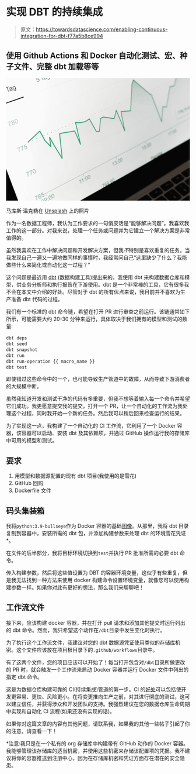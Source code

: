 # 实现 DBT 的持续集成

> 原文：<https://towardsdatascience.com/enabling-continuous-integration-for-dbt-f77a5b8ce994>

## 使用 Github Actions 和 Docker 自动化测试、宏、种子文件、完整 dbt 加载等等

![](img/94c71cd9eaa900b643f909af5c6c21f5.png)

马库斯·温克勒在 [Unsplash](https://unsplash.com?utm_source=medium&utm_medium=referral) 上的照片

作为一名数据工程师，我认为工作要求的一句俏皮话是“能够解决问题”。我喜欢我工作的这一部分。对我来说，处理一个任务或问题并为它建立一个解决方案是非常值得的。

虽然我喜欢在工作中解决问题和开发解决方案，但我*不*特别是喜欢重复的任务。当我发现自己一遍又一遍地做同样的事情时，我经常问自己“这里缺少了什么？我能做些什么来简化或自动化这一过程？”

这个问题是最近用 [dbt](https://docs.getdbt.com/docs/introduction) (数据构建工具)提出来的。我使用 dbt 来构建数据仓库和模型，供业务分析师和执行报告在下游使用。dbt 是一个非常棒的工具，它有很多我不会在本文中介绍的好处。尽管对于 dbt 的所有优点来说，我目前并不喜欢为生产准备 dbt 代码的过程。

我们有一个标准的 dbt 命令链，希望在打开 PR 进行审查之前运行。该链通常如下所示，可能需要大约 20-30 分钟来运行，具体取决于我们拥有的模型和测试的数量:

```
dbt deps
dbt seed
dbt snapshot
dbt run
dbt run-operation {{ macro_name }}
dbt test
```

即使错过这些命令中的一个，也可能导致生产管道中的故障，从而导致下游消费者的大规模中断。

虽然我知道开发和测试干净的代码有多重要，但我不想等着输入每一个命令并希望它们成功。我更愿意提交我的提交，打开一个 PR，让一个自动化的工作流为我处理这个过程，同时我开始一个新的任务。然后我可以稍后回来检查运行的结果。

为了实现这一点，我构建了一个自动化的 CI 工作流，它利用了一个 Docker 容器，该容器可以启动、安装 dbt 及其依赖项，并通过 GitHub 操作运行我的存储库中可用的模型和测试。

## 要求

1.  用模型和数据源配置的现有 dbt 项目(我使用的是雪花)
2.  GitHub 回购
3.  Dockerfile 文件

## 码头集装箱

我将`python:3.9-bullseye`作为 Docker 容器的基础[图像](https://hub.docker.com/layers/library/python/3.9-bullseye/images/sha256-a8bb865d30b5eb878f26d19479fe8ec258efe410a459271476e07eef854e9d66?context=explore)。从那里，我将 dbt 目录复制到容器中，安装所需的 dbt 包，并添加构建参数来处理 dbt 的环境雪花凭证*。

在文件的后半部分，我将目标环境切换到`test`并执行 PR 批准所需的必要 dbt 命令。

传入构建参数，然后将这些值设置为 DBT 的容器环境变量，这似乎有些重复，但是我无法找到一种方法来使用 docker 构建命令设置环境变量，就像您可以使用构建参数一样。如果你对此有更好的想法，那么我们来聊聊吧！

## 工作流文件

接下来，应该构建 docker 容器，并在打开 pull 请求和添加其他提交时运行列出的 dbt 命令。然而，我只希望这个动作在`/dbt`目录中发生变化时执行。

为了执行这个工作流文件，我建议对您的 dbt 数据源凭证使用类似的存储库机密。这个文件应该放在项目根目录下的`.github/workflows`目录中。

有了这两个文件，您的项目应该可以开始了！每当打开包含对`/dbt`目录所做更改的 PR 时，就会触发一个工作流来启动 Docker 容器并运行 Docker 文件中列出的指定 dbt 命令。

这是为数据仓库构建可靠的 CI(持续集成)管道的第一步。CI 的[好处](https://about.gitlab.com/topics/ci-cd/benefits-continuous-integration/#:~:text=Continuous%20integration%20(CI)%20makes%20software,the%20overall%20pace%20of%20innovation.)可以包括使开发更容易、更快、风险更小。在将变更推向生产之前，对其进行彻底的测试，这可以建立信任，并获得涉众和开发团队的支持。我强烈建议在您的数据仓库生命周期中实现和自动化 CI 流程(如果还没有实现的话)。

如果你对这篇文章的内容有其他问题，请联系我，如果我的其他一些帖子引起了你的注意，请查看一下！

*注意:我只是在一个私有的 org 存储库中构建带有 GitHub 动作的 Docker 容器。我能够管理该存储库的适当机密，并使用这些机密来存储该配置项的凭据。我不建议将你的容器推送到注册中心，因为在存储库机密和凭证方面存在潜在的安全隐患。